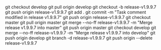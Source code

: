 git checkout develop
git pull origin develop
git checkout -b release-v1.9.9.7
git push origin release-v1.9.9.7
git add .
git commit -m "Task comment modified in release v1.9.9.7"
git push origin release-v1.9.9.7
git checkout master
git pull origin master
git merge --no-ff release-v1.9.9.7 -m "Merge release v1.9.9.7 into master"
git push origin master
git checkout develop
git merge --no-ff release-v1.9.9.7 -m "Merge release v1.9.9.7 into develop"
git push origin develop
git branch -d release-v1.9.9.7
git push origin --delete release-v1.9.9.7
